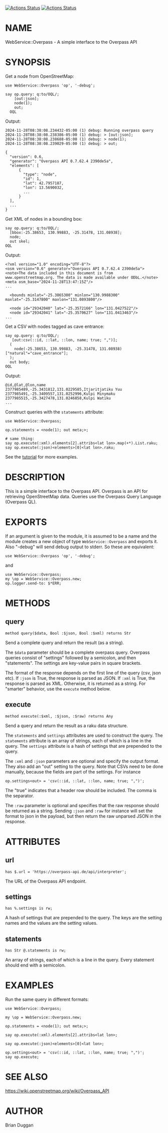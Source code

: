 [![Actions Status](https://github.com/bduggan/raku-webservice-overpass/actions/workflows/linux.yml/badge.svg)](https://github.com/bduggan/raku-webservice-overpass/actions/workflows/linux.yml)
[![Actions Status](https://github.com/bduggan/raku-webservice-overpass/actions/workflows/macos.yml/badge.svg)](https://github.com/bduggan/raku-webservice-overpass/actions/workflows/macos.yml)

NAME
====

WebService::Overpass - A simple interface to the Overpass API

SYNOPSIS
========

Get a node from OpenStreetMap:

    use WebService::Overpass 'op', '-debug';

    say op.query: q:to/OQL/;
        [out:json];
        node(1);
        out;
      OQL

Output:

    2024-11-28T08:38:08.234432-05:00 (1) debug: Running overpass query
    2024-11-28T08:38:08.238386-05:00 (1) debug: > [out:json];
    2024-11-28T08:38:08.238688-05:00 (1) debug: > node(1);
    2024-11-28T08:38:08.239029-05:00 (1) debug: > out;

    {
      "version": 0.6,
      "generator": "Overpass API 0.7.62.4 2390de5a",
      "elements": [
          {
            "type": "node",
            "id": 1,
            "lat": 42.7957187,
            "lon": 13.5690032,
            ...
          }
      ],
      ...
    }

Get XML of nodes in a bounding box:

    say op.query: q:to/OQL/;
      [bbox:-25.38653, 130.99883, -25.31478, 131.08938];
      node;
      out skel;
    OQL

Output:

    <?xml version="1.0" encoding="UTF-8"?>
    <osm version="0.6" generator="Overpass API 0.7.62.4 2390de5a">
    <note>The data included in this document is from www.openstreetmap.org. The data is made available under ODbL.</note>
    <meta osm_base="2024-11-28T13:47:15Z"/>
    ...

      <bounds minlat="-25.3865300" minlon="130.9988300" maxlat="-25.3147800" maxlon="131.0893800"/>

      <node id="29342040" lat="-25.3572166" lon="131.0427522"/>
      <node id="29342041" lat="-25.3570627" lon="131.0413463"/>
    ...

Get a CSV with nodes tagged as cave entrance:

    say op.query: q:to/OQL/;
       [out:csv(::id, ::lat, ::lon, name; true; ",")];
      (
        node(-25.38653, 130.99883, -25.31478, 131.08938)["natural"="cave_entrance"];
      );
      out body;
    OQL

Output:

    @id,@lat,@lon,name
    2377985489,-25.3431812,131.0229585,Itjaritjatiku Yuu
    2377985491,-25.3409557,131.0252996,Kulpi Minymaku
    2377985515,-25.3427478,131.0246858,Kulpi Watiku
    ...

Construct queries with the `statements` attribute:

    use WebService::Overpass;

    op.statements = <node(1); out meta;>;

    # same thing:
    say op.execute(:xml).elements[2].attribs<lat lon>.map(+*).List.raku;
    say op.execute(:json)<elements>[0]<lat lon>.raku;

See the [tutorial](https://osm-queries.ldodds.com/tutorial/index.html) for more examples.

DESCRIPTION
===========

This is a simple interface to the Overpass API. Overpass is an API for retrieving OpenStreetMap data. Queries use the Overpass Query Language (Overpass QL).

EXPORTS
=======

If an argument is given to the module, it is assumed to be a name and the module creates a new object of type `WebService::Overpass` and exports it. Also "-debug" will send debug output to stderr. So these are equivalent:

    use WebService::Overpass 'op', '-debug';

and

    use WebService::Overpass;
    my \op = WebService::Overpass.new;
    op.logger.send-to: $*ERR;

METHODS
=======

query
-----

    method query($data, Bool :$json, Bool :$xml) returns Str

Send a complete query and return the result (as a string).

The `$data` parameter should be a complete overpass query. Overpass queries consist of "settings" followed by a semicolon, and then "statements". The settings are key-value pairs in square brackets.

The format of the response depends on the first line of the query (csv, json etc). If `:json` is True, the response is parsed as JSON. If `:xml` is True, the response is parsed as XML. Otherwise, it is returned as a string. For "smarter" behavior, use the `execute` method below.

execute
-------

    method execute(:$xml, :$json, :$raw) returns Any

Send a query and return the result as a raku data structure.

The `statements` and `settings` attributes are used to construct the query. The `statements` attribute is an array of strings, each of which is a line in the query. The `settings` attribute is a hash of settings that are prepended to the query.

The `:xml` and `:json` parameters are optional and specify the output format. They also add an "out" setting to the query. Note that CSVs need to be done manually, because the fields are part of the settings. For instance

    op.settings<out> = 'csv(::id, ::lat, ::lon, name; true; ",")';

The "true" indicates that a header row should be included. The comma is the separator.

The `:raw` parameter is optional and specifies that the raw response should be returned as a string. Sending `:json` and `:raw` for instance will set the format to json in the payload, but then return the raw unparsed JSON in the response.

ATTRIBUTES
==========

url
---

    has $.url = 'https://overpass-api.de/api/interpreter';

The URL of the Overpass API endpoint.

settings
--------

    has %.settings is rw;

A hash of settings that are prepended to the query. The keys are the setting names and the values are the setting values.

statements
----------

    has Str @.statements is rw;

An array of strings, each of which is a line in the query. Every statement should end with a semicolon.

EXAMPLES
========

Run the same query in different formats:

    use WebService::Overpass;

    my \op = WebService::Overpass.new;

    op.statements = <node(1); out meta;>;

    say op.execute(:xml).elements[2].attribs<lat lon>;

    say op.execute(:json)<elements>[0]<lat lon>;

    op.settings<out> = 'csv(::id, ::lat, ::lon, name; true; ",")';
    say op.execute;

SEE ALSO
========

https://wiki.openstreetmap.org/wiki/Overpass_API

AUTHOR
======

Brian Duggan

